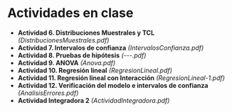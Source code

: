 # Actividades en clase

- **Actividad 6. Distribuciones Muestrales y TCL** *(DistribucionesMuestrales.pdf)*
- **Actividad 7. Intervalos de confianza** *(IntervalosConfianza.pdf)*
- **Actividad 8. Pruebas de hipótesis** *(---.pdf)*
- **Actividad 9. ANOVA** *(Anova.pdf)*
- **Actividad 10. Regresión lineal** *(RegresionLineal.pdf)*
- **Actividad 11. Regresión lineal con Interacción** *(RegresionLineal-1.pdf)*
- **Actividad 12. Verificación del modelo e intervalos de confianza** *(AnalisisErrores.pdf)*
- **Actividad Integradora 2** *(ActividadIntegradora.pdf)*
